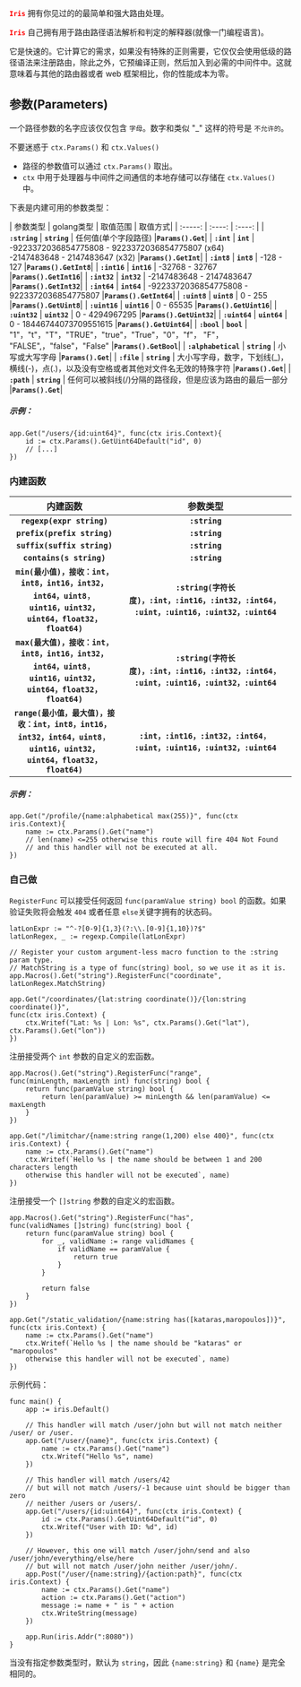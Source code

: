<font color=red>**`Iris`**</font> 拥有你见过的的最简单和强大路由处理。

<font color=red>**`Iris`**</font> 自己拥有用于路由路径语法解析和判定的解释器(就像一门编程语言)。

它是快速的。它计算它的需求，如果没有特殊的正则需要，它仅仅会使用低级的路径语法来注册路由，除此之外，它预编译正则，然后加入到必需的中间件中。这就意味着与其他的路由器或者 web 框架相比，你的性能成本为零。



## 参数(Parameters)

一个路径参数的名字应该仅仅包含 `字母`。数字和类似 "_" 这样的符号是 `不允许的`。

不要迷惑于 `ctx.Params()` 和 `ctx.Values()`

-   路径的参数值可以通过 `ctx.Params()` 取出。
-   `ctx` 中用于处理器与中间件之间通信的本地存储可以存储在 `ctx.Values()` 中。

下表是内建可用的参数类型：

| 参数类型 | golang类型 | 取值范围 | 取值方式|
| :-----: | :----: | :----: |
| **`:string`** | **`string`** | 任何值(单个字段路径) |**`Params().Get`**|
| **`:int`** | **`int`** | -9223372036854775808 - 9223372036854775807 (x64) </br>-2147483648 - 2147483647 (x32) |**`Params().GetInt`**|
| **`:int8`** | **`int8`** | -128 - 127 |**`Params().GetInt8`**|
| **`:int16`** | **`int16`** | -32768 - 32767 |**`Params().GetInt16`**|
| **`:int32`** | **`int32`** | -2147483648 - 2147483647 |**`Params().GetInt32`**|
| **`:int64`** | **`int64`** | -9223372036854775808 - 9223372036854775807 |**`Params().GetInt64`**|
| **`:uint8`** | **`uint8`** | 0 - 255 |**`Params().GetUint8`**|
| **`:uint16`** | **`uint16`** | 0 - 65535 |**`Params().GetUint16`**|
| **`:uint32`** | **`uint32`** | 0 - 4294967295 |**`Params().GetUint32`**|
| **`:uint64`** | **`uint64`** | 0 - 18446744073709551615 |**`Params().GetUint64`**|
| **`:bool`** | **`bool`** | "1"，"t"，"T"，"TRUE"，"true"，"True"，"0"，"f"， "F"， "FALSE",，"false"，"False" |**`Params().GetBool`**|
| **`:alphabetical`** | **`string`** | 小写或大写字母 |**`Params().Get`**|
| **`:file`** | **`string`** | 大小写字母，数字，下划线(_)，横线(-)，点(.)，以及没有空格或者其他对文件名无效的特殊字符 |**`Params().Get`**|
| **`:path`** | **`string`** | 任何可以被斜线(/)分隔的路径段，但是应该为路由的最后一部分 |**`Params().Get`**|

##### 示例：

	app.Get("/users/{id:uint64}", func(ctx iris.Context){
	    id := ctx.Params().GetUint64Default("id", 0)
	    // [...]
	})

### 内建函数

| 内建函数 | 参数类型 |
| :-----: | :----: |
| **`regexp(expr string)`** | **`:string`** |
| **`prefix(prefix string)`** | **`:string`** |
| **`suffix(suffix string)`** | **`:string`** |
| **`contains(s string)`** | **`:string`** |
| **`min(最小值)，接收：int，int8，int16，int32，int64，uint8`**，<br>**`uint16，uint32，uint64，float32，float64)`** | **`:string(字符长度)，:int，:int16，:int32，:int64`**，</br>**`:uint，:uint16，:uint32，:uint64`** |
| **`max(最大值)，接收：int，int8，int16，int32，int64，uint8`**，<br>**`uint16，uint32，uint64，float32，float64)`** | **`:string(字符长度)，:int，:int16，:int32，:int64`**，</br>**`:uint，:uint16，:uint32，:uint64`** |
| **`range(最小值，最大值)，接收：int，int8，int16，int32，int64，uint8`**，<br>**`uint16，uint32，uint64，float32，float64)`** | **`:int，:int16，:int32，:int64`**，</br>**`:uint，:uint16，:uint32，:uint64`** |

##### 示例：

	app.Get("/profile/{name:alphabetical max(255)}", func(ctx iris.Context){
	    name := ctx.Params().Get("name")
	    // len(name) <=255 otherwise this route will fire 404 Not Found
	    // and this handler will not be executed at all.
	})

### 自己做

`RegisterFunc` 可以接受任何返回 `func(paramValue string) bool` 的函数。如果验证失败将会触发 `404` 或者任意 `else`关键字拥有的状态码。

	latLonExpr := "^-?[0-9]{1,3}(?:\\.[0-9]{1,10})?$"
	latLonRegex, _ := regexp.Compile(latLonExpr)
	
	// Register your custom argument-less macro function to the :string param type.
	// MatchString is a type of func(string) bool, so we use it as it is.
	app.Macros().Get("string").RegisterFunc("coordinate", latLonRegex.MatchString)
	
	app.Get("/coordinates/{lat:string coordinate()}/{lon:string coordinate()}",
	func(ctx iris.Context) {
	    ctx.Writef("Lat: %s | Lon: %s", ctx.Params().Get("lat"), ctx.Params().Get("lon"))
	})

注册接受两个 `int` 参数的自定义的宏函数。

	app.Macros().Get("string").RegisterFunc("range",
	func(minLength, maxLength int) func(string) bool {
	    return func(paramValue string) bool {
	        return len(paramValue) >= minLength && len(paramValue) <= maxLength
	    }
	})
	
	app.Get("/limitchar/{name:string range(1,200) else 400}", func(ctx iris.Context) {
	    name := ctx.Params().Get("name")
	    ctx.Writef(`Hello %s | the name should be between 1 and 200 characters length
	    otherwise this handler will not be executed`, name)
	})

注册接受一个 `[]string` 参数的自定义的宏函数。

	app.Macros().Get("string").RegisterFunc("has",
	func(validNames []string) func(string) bool {
	    return func(paramValue string) bool {
	        for _, validName := range validNames {
	            if validName == paramValue {
	                return true
	            }
	        }
	
	        return false
	    }
	})
	
	app.Get("/static_validation/{name:string has([kataras,maropoulos])}",
	func(ctx iris.Context) {
	    name := ctx.Params().Get("name")
	    ctx.Writef(`Hello %s | the name should be "kataras" or "maropoulos"
	    otherwise this handler will not be executed`, name)
	})

示例代码：

	func main() {
	    app := iris.Default()
	
	    // This handler will match /user/john but will not match neither /user/ or /user.
	    app.Get("/user/{name}", func(ctx iris.Context) {
	        name := ctx.Params().Get("name")
	        ctx.Writef("Hello %s", name)
	    })
	
	    // This handler will match /users/42
	    // but will not match /users/-1 because uint should be bigger than zero
	    // neither /users or /users/.
	    app.Get("/users/{id:uint64}", func(ctx iris.Context) {
	        id := ctx.Params().GetUint64Default("id", 0)
	        ctx.Writef("User with ID: %d", id)
	    })
	
	    // However, this one will match /user/john/send and also /user/john/everything/else/here
	    // but will not match /user/john neither /user/john/.
	    app.Post("/user/{name:string}/{action:path}", func(ctx iris.Context) {
	        name := ctx.Params().Get("name")
	        action := ctx.Params().Get("action")
	        message := name + " is " + action
	        ctx.WriteString(message)
	    })
	
	    app.Run(iris.Addr(":8080"))
	}

当没有指定参数类型时，默认为 `string`，因此 `{name:string}` 和 `{name}` 是完全相同的。